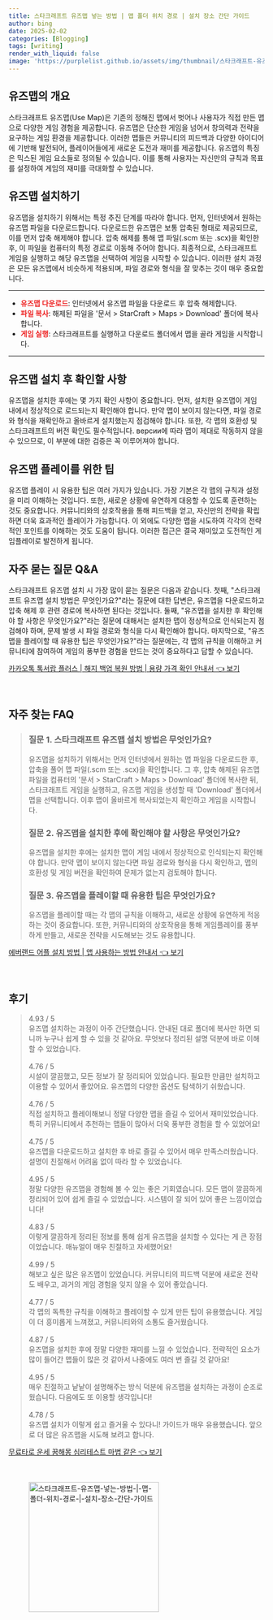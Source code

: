 ```yaml
---
title: 스타크래프트 유즈맵 넣는 방법 | 맵 폴더 위치 경로 | 설치 장소 간단 가이드
author: bing
date: 2025-02-02
categories: [Blogging]
tags: [writing]
render_with_liquid: false
image: 'https://purplelist.github.io/assets/img/thumbnail/스타크래프트-유즈맵-넣는-방법-|-맵-폴더-위치-경로-|-설치-장소-간단-가이드.webp'
---
```



<h2 id='유즈맵_소개'>유즈맵의 개요</h2>

<p>스타크래프트 유즈맵(Use Map)은 기존의 정해진 맵에서 벗어나 사용자가 직접 만든 맵으로 다양한 게임 경험을 제공합니다. 유즈맵은 단순한 게임을 넘어서 창의력과 전략을 요구하는 게임 환경을 제공합니다. 이러한 맵들은 커뮤니티의 피드백과 다양한 아이디어에 기반해 발전되어, 플레이어들에게 새로운 도전과 재미를 제공합니다. 유즈맵의 특징은 믹스된 게임 요소들로 정의될 수 있습니다. 이를 통해 사용자는 자신만의 규칙과 목표를 설정하여 게임의 재미를 극대화할 수 있습니다.</p>

<h2 id='유즈맵_설치_방법'>유즈맵 설치하기</h2>

<p>유즈맵을 설치하기 위해서는 특정 추진 단계를 따라야 합니다. 먼저, 인터넷에서 원하는 유즈맵 파일을 다운로드합니다. 다운로드한 유즈맵은 보통 압축된 형태로 제공되므로, 이를 먼저 압축 해제해야 합니다. 압축 해제를 통해 맵 파일(.scm 또는 .scx)을 확인한 후, 이 파일을 컴퓨터의 특정 경로로 이동해 주어야 합니다. 최종적으로, 스타크래프트 게임을 실행하고 해당 유즈맵을 선택하여 게임을 시작할 수 있습니다. 이러한 설치 과정은 모든 유즈맵에서 비슷하게 적용되며, 파일 경로와 형식을 잘 맞추는 것이 매우 중요합니다.</p>

<hr />

<ul>
    <li><b><span style="color: #ee2323;">유즈맵 다운로드</span></b>: 인터넷에서 유즈맵 파일을 다운로드 후 압축 해제합니다.</li>
    <li><b><span style="color: #ee2323;">파일 복사</span></b>: 해제된 파일을 '문서 > StarCraft > Maps > Download' 폴더에 복사합니다.</li>
    <li><b><span style="color: #ee2323;">게임 실행</span></b>: 스타크래프트를 실행하고 다운로드 폴더에서 맵을 골라 게임을 시작합니다.</li>
</ul>

<hr />

<h2 id='유즈맵_확인사항'>유즈맵 설치 후 확인할 사항</h2>

<p>유즈맵을 설치한 후에는 몇 가지 확인 사항이 중요합니다. 먼저, 설치한 유즈맵이 게임 내에서 정상적으로 로드되는지 확인해야 합니다. 만약 맵이 보이지 않는다면, 파일 경로와 형식을 재확인하고 올바르게 설치했는지 점검해야 합니다. 또한, 각 맵의 호환성 및 스타크래프트의 버전 확인도 필수적입니다. версии에 따라 맵이 제대로 작동하지 않을 수 있으므로, 이 부분에 대한 검증은 꼭 이루어져야 합니다.</p>

<h2 id='유즈맵_플레이_팁'>유즈맵 플레이를 위한 팁</h2>

<p>유즈맵 플레이 시 유용한 팁은 여러 가지가 있습니다. 가장 기본은 각 맵의 규칙과 설정을 미리 이해하는 것입니다. 또한, 새로운 상황에 유연하게 대응할 수 있도록 훈련하는 것도 중요합니다. 커뮤니티와의 상호작용을 통해 피드백을 얻고, 자신만의 전략을 확립하면 더욱 효과적인 플레이가 가능합니다. 이 외에도 다양한 맵을 시도하여 각각의 전략적인 포인트를 이해하는 것도 도움이 됩니다. 이러한 접근은 결국 재미있고 도전적인 게임플레이로 발전하게 됩니다.</p>

<h2 id='자주_묻는_질문'>자주 묻는 질문 Q&A</h2>

<p>스타크래프트 유즈맵 설치 시 가장 많이 묻는 질문은 다음과 같습니다. 첫째, "스타크래프트 유즈맵 설치 방법은 무엇인가요?"라는 질문에 대한 답변은, 유즈맵을 다운로드하고 압축 해제 후 관련 경로에 복사하면 된다는 것입니다. 둘째, "유즈맵을 설치한 후 확인해야 할 사항은 무엇인가요?"라는 질문에 대해서는 설치한 맵이 정상적으로 인식되는지 점검해야 하며, 문제 발생 시 파일 경로와 형식을 다시 확인해야 합니다. 마지막으로, "유즈맵을 플레이할 때 유용한 팁은 무엇인가요?"라는 질문에는, 각 맵의 규칙을 이해하고 커뮤니티에 참여하여 게임의 풍부한 경험을 만드는 것이 중요하다고 답할 수 있습니다.</p>


<p><a class="click-button" title="카카오톡 톡서랍 플러스 | 해지 백업 복원 방법 | 용량 가격 확인 안내서" href="https://purplelist.github.io/posts/%EC%B9%B4%EC%B9%B4%EC%98%A4%ED%86%A1-%ED%86%A1%EC%84%9C%EB%9E%8D-%ED%94%8C%EB%9F%AC%EC%8A%A4-%ED%95%B4%EC%A7%80-%EB%B0%B1%EC%97%85-%EB%B3%B5%EC%9B%90-%EB%B0%A9%EB%B2%95-%EC%9A%A9%EB%9F%89-%EA%B0%80%EA%B2%A9-%ED%99%95%EC%9D%B8-%EC%95%88%EB%82%B4%EC%84%9C/" rel="dofollow">카카오톡 톡서랍 플러스 | 해지 백업 복원 방법 | 용량 가격 확인 안내서 👈 보기</a></p><br>
<h2 id='자주_찾는_FAQ'>자주 찾는 FAQ</h2>
<div itemscope="" itemtype="https://schema.org/FAQPage"> 
<blockquote> 
<div itemscope="" itemprop="mainEntity" itemtype="https://schema.org/Question"> 
<h3 itemprop="name">질문 1. 스타크래프트 유즈맵 설치 방법은 무엇인가요?</h3> 
<div itemscope="" itemprop="acceptedAnswer" itemtype="https://schema.org/Answer"> 
<span itemprop="text"> 
<p>유즈맵을 설치하기 위해서는 먼저 인터넷에서 원하는 맵 파일을 다운로드한 후, 압축을 풀어 맵 파일(.scm 또는 .scx)을 확인합니다. 그 후, 압축 해제된 유즈맵 파일을 컴퓨터의 '문서 > StarCraft > Maps > Download' 폴더에 복사한 뒤, 스타크래프트 게임을 실행하고, 유즈맵 게임을 생성할 때 'Download' 폴더에서 맵을 선택합니다. 이후 맵이 올바르게 복사되었는지 확인하고 게임을 시작합니다.</p> 
</span> 
</div> 
</div> 

<div itemscope="" itemprop="mainEntity" itemtype="https://schema.org/Question"> 
<h3 itemprop="name">질문 2. 유즈맵을 설치한 후에 확인해야 할 사항은 무엇인가요?</h3> 
<div itemscope="" itemprop="acceptedAnswer" itemtype="https://schema.org/Answer"> 
<span itemprop="text"> 
<p>유즈맵을 설치한 후에는 설치한 맵이 게임 내에서 정상적으로 인식되는지 확인해야 합니다. 만약 맵이 보이지 않는다면 파일 경로와 형식을 다시 확인하고, 맵의 호환성 및 게임 버전을 확인하여 문제가 없는지 검토해야 합니다.</p> 
</span> 
</div> 
</div> 

<div itemscope="" itemprop="mainEntity" itemtype="https://schema.org/Question"> 
<h3 itemprop="name">질문 3. 유즈맵을 플레이할 때 유용한 팁은 무엇인가요?</h3> 
<div itemscope="" itemprop="acceptedAnswer" itemtype="https://schema.org/Answer"> 
<span itemprop="text"> 
<p>유즈맵을 플레이할 때는 각 맵의 규칙을 이해하고, 새로운 상황에 유연하게 적응하는 것이 중요합니다. 또한, 커뮤니티와의 상호작용을 통해 게임플레이를 풍부하게 만들고, 새로운 전략을 시도해보는 것도 유용합니다.</p> 
</span> 
</div> 
</div> 
</blockquote> 
</div>
<p><a class="click-button" title="에버랜드 어플 설치 방법 | 앱 사용하는 방법 안내서" href="https://purplelist.github.io/posts/%EC%97%90%EB%B2%84%EB%9E%9C%EB%93%9C-%EC%96%B4%ED%94%8C-%EC%84%A4%EC%B9%98-%EB%B0%A9%EB%B2%95-%EC%95%B1-%EC%82%AC%EC%9A%A9%ED%95%98%EB%8A%94-%EB%B0%A9%EB%B2%95-%EC%95%88%EB%82%B4%EC%84%9C/" rel="dofollow">에버랜드 어플 설치 방법 | 앱 사용하는 방법 안내서 👈 보기</a></p><br>
<h2 id='후기'>후기</h2>
<div itemscope itemtype="https://schema.org/Product">
  <blockquote>
  <div itemprop="review" itemscope itemtype="https://schema.org/Review">
      <div itemprop="reviewRating" itemscope itemtype="https://schema.org/Rating"> <span itemprop="ratingValue">4.93</span> / <span itemprop="bestRating">5</span> </div>
      <span itemprop="reviewBody">유즈맵 설치하는 과정이 아주 간단했습니다. 안내된 대로 폴더에 복사만 하면 되니까 누구나 쉽게 할 수 있을 것 같아요. 무엇보다 정리된 설명 덕분에 바로 이해할 수 있었습니다.</span>
  </div>
  <br>
  <div itemprop="review" itemscope itemtype="https://schema.org/Review">
      <div itemprop="reviewRating" itemscope itemtype="https://schema.org/Rating"> <span itemprop="ratingValue">4.76</span> / <span itemprop="bestRating">5</span> </div>
      <span itemprop="reviewBody">시설이 깔끔했고, 모든 정보가 잘 정리되어 있었습니다. 필요한 만큼만 설치하고 이용할 수 있어서 좋았어요. 유즈맵의 다양한 옵션도 탐색하기 쉬웠습니다.</span>
  </div>
  <br>
  <div itemprop="review" itemscope itemtype="https://schema.org/Review">
      <div itemprop="reviewRating" itemscope itemtype="https://schema.org/Rating"> <span itemprop="ratingValue">4.76</span> / <span itemprop="bestRating">5</span> </div>
      <span itemprop="reviewBody">직접 설치하고 플레이해보니 정말 다양한 맵을 즐길 수 있어서 재미있었습니다. 특히 커뮤니티에서 추천하는 맵들이 많아서 더욱 풍부한 경험을 할 수 있었어요!</span>
  </div>
  <br>
  <div itemprop="review" itemscope itemtype="https://schema.org/Review">
      <div itemprop="reviewRating" itemscope itemtype="https://schema.org/Rating"> <span itemprop="ratingValue">4.75</span> / <span itemprop="bestRating">5</span> </div>
      <span itemprop="reviewBody">유즈맵을 다운로드하고 설치한 후 바로 즐길 수 있어서 매우 만족스러웠습니다. 설명이 친절해서 어려움 없이 따라 할 수 있었습니다.</span>
  </div>
  <br>
  <div itemprop="review" itemscope itemtype="https://schema.org/Review">
      <div itemprop="reviewRating" itemscope itemtype="https://schema.org/Rating"> <span itemprop="ratingValue">4.95</span> / <span itemprop="bestRating">5</span> </div>
      <span itemprop="reviewBody">정말 다양한 유즈맵을 경험해 볼 수 있는 좋은 기회였습니다. 모든 맵이 깔끔하게 정리되어 있어 쉽게 즐길 수 있었습니다. 시스템이 잘 되어 있어 좋은 느낌이었습니다!</span>
  </div>
  <br>
  <div itemprop="review" itemscope itemtype="https://schema.org/Review">
      <div itemprop="reviewRating" itemscope itemtype="https://schema.org/Rating"> <span itemprop="ratingValue">4.83</span> / <span itemprop="bestRating">5</span> </div>
      <span itemprop="reviewBody">이렇게 깔끔하게 정리된 정보를 통해 쉽게 유즈맵을 설치할 수 있다는 게 큰 장점이었습니다. 매뉴얼이 매우 친절하고 자세했어요!</span>
  </div>
  <br>
  <div itemprop="review" itemscope itemtype="https://schema.org/Review">
      <div itemprop="reviewRating" itemscope itemtype="https://schema.org/Rating"> <span itemprop="ratingValue">4.99</span> / <span itemprop="bestRating">5</span> </div>
      <span itemprop="reviewBody">해보고 싶은 많은 유즈맵이 있었습니다. 커뮤니티의 피드백 덕분에 새로운 전략도 배우고, 과거의 게임 경험을 잊지 않을 수 있어 좋았습니다.</span>
  </div>
  <br>
  <div itemprop="review" itemscope itemtype="https://schema.org/Review">
      <div itemprop="reviewRating" itemscope itemtype="https://schema.org/Rating"> <span itemprop="ratingValue">4.77</span> / <span itemprop="bestRating">5</span> </div>
      <span itemprop="reviewBody">각 맵의 독특한 규칙을 이해하고 플레이할 수 있게 만든 팁이 유용했습니다. 게임이 더 흥미롭게 느껴졌고, 커뮤니티와의 소통도 즐거웠습니다.</span>
  </div>
  <br>
  <div itemprop="review" itemscope itemtype="https://schema.org/Review">
      <div itemprop="reviewRating" itemscope itemtype="https://schema.org/Rating"> <span itemprop="ratingValue">4.87</span> / <span itemprop="bestRating">5</span> </div>
      <span itemprop="reviewBody">유즈맵을 설치한 후에 정말 다양한 재미를 느낄 수 있었습니다. 전략적인 요소가 많이 들어간 맵들이 많은 것 같아서 나중에도 여러 번 즐길 것 같아요!</span>
  </div>
  <br>
  <div itemprop="review" itemscope itemtype="https://schema.org/Review">
      <div itemprop="reviewRating" itemscope itemtype="https://schema.org/Rating"> <span itemprop="ratingValue">4.95</span> / <span itemprop="bestRating">5</span> </div>
      <span itemprop="reviewBody">매우 친절하고 낱낱이 설명해주는 방식 덕분에 유즈맵을 설치하는 과정이 순조로웠습니다. 다음에도 또 이용할 생각입니다!</span>
  </div>
  <br>
  <div itemprop="review" itemscope itemtype="https://schema.org/Review">
      <div itemprop="reviewRating" itemscope itemtype="https://schema.org/Rating"> <span itemprop="ratingValue">4.78</span> / <span itemprop="bestRating">5</span> </div>
      <span itemprop="reviewBody">유즈맵 설치가 이렇게 쉽고 즐거울 수 있다니! 가이드가 매우 유용했습니다. 앞으로 더 많은 유즈맵을 시도해 보려고 합니다.</span>
  </div>
  </blockquote>
</div>
<p><a class="click-button" title="무료타로 운세 꿈해몽 심리테스트 마법 같은" href="https://purplelist.github.io/posts/%EB%AC%B4%EB%A3%8C%ED%83%80%EB%A1%9C-%EC%9A%B4%EC%84%B8-%EA%BF%88%ED%95%B4%EB%AA%BD-%EC%8B%AC%EB%A6%AC%ED%85%8C%EC%8A%A4%ED%8A%B8-%EB%A7%88%EB%B2%95-%EA%B0%99%EC%9D%80/" rel="dofollow">무료타로 운세 꿈해몽 심리테스트 마법 같은 👈 보기</a></p><br>
<figure class="image"><img src="https://purplelist.github.io/assets/img/thumbnail/스타크래프트-유즈맵-넣는-방법-|-맵-폴더-위치-경로-|-설치-장소-간단-가이드.webp" alt="스타크래프트-유즈맵-넣는-방법-|-맵-폴더-위치-경로-|-설치-장소-간단-가이드" width="256" height="256"></figure>
